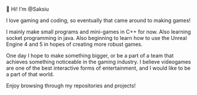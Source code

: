 👋 Hi! I'm @Saksiu

I love gaming and coding, so eventually that came around to making games!

I mainly make small programs and mini-games in C++ for now. Also learning socket programming in java.
Also beginning to learn how to use the Unreal Engine 4 and 5 in hopes of creating more robust games.

One day I hope to make something bigger, or be a part of a team that achieves something noticeable in the gaming industry.
I believe videogames are one of the best interactive forms of entertainment, and I would like to be a part of that world.

Enjoy browsing through my repositories and projects!
